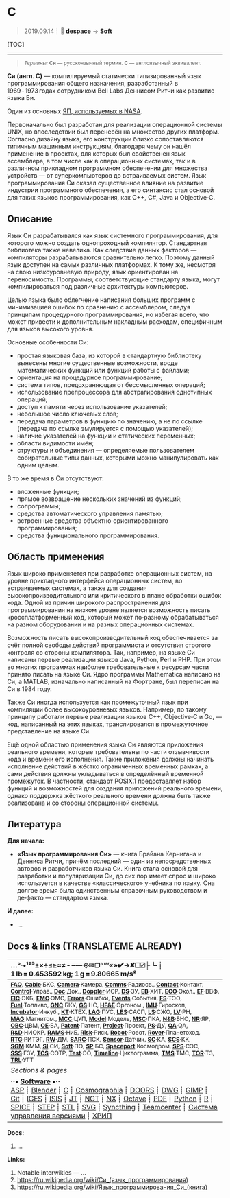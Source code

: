 # C
> 2019.09.14 ┊ **🚀 [despace](index.md)** → **[Soft](soft.md)**

[TOC]

---

> <small>*Термины:* **Си** — русскоязычный термин. **C** — англоязычный эквивалент.</small>

**Си (англ. C)** — компилируемый статически типизированный язык программирования общего назначения, разработанный в 1969 ‑ 1973 годах сотрудником Bell Labs Деннисом Ритчи как развитие языка Би.

Один из основных [ЯП, используемых в NASA](soft.md).

Первоначально был разработан для реализации операционной системы UNIX, но впоследствии был перенесён на множество других платформ. Согласно дизайну языка, его конструкции близко сопоставляются типичным машинным инструкциям, благодаря чему он нашёл применение в проектах, для которых был свойственен язык ассемблера, в том числе как в операционных системах, так и в различном прикладном программном обеспечении для множества устройств — от суперкомпьютеров до встраиваемых систем. Язык программирования Си оказал существенное влияние на развитие индустрии программного обеспечения, а его синтаксис стал основой для таких языков программирования, как C++, C#, Java и Objective‑C.



## Описание
Язык Си разрабатывался как язык системного программирования, для которого можно создать однопроходный компилятор. Стандартная библиотека также невелика. Как следствие данных факторов — компиляторы разрабатываются сравнительно легко. Поэтому данный язык доступен на самых различных платформах. К тому же, несмотря на свою низкоуровневую природу, язык ориентирован на переносимость. Программы, соответствующие стандарту языка, могут компилироваться под различные архитектуры компьютеров.

Целью языка было облегчение написания больших программ с минимизацией ошибок по сравнению с ассемблером, следуя принципам процедурного программирования, но избегая всего, что может привести к дополнительным накладным расходам, специфичным для языков высокого уровня.

Основные особенности Си:

   - простая языковая база, из которой в стандартную библиотеку вынесены многие существенные возможности, вроде математических функций или функций работы с файлами;
   - ориентация на процедурное программирование;
   - система типов, предохраняющая от бессмысленных операций;
   - использование препроцессора для абстрагирования однотипных операций;
   - доступ к памяти через использование указателей;
   - небольшое число ключевых слов;
   - передача параметров в функцию по значению, а не по ссылке (передача по ссылке эмулируется с помощью указателей);
   - наличие указателей на функции и статических переменных;
   - области видимости имён;
   - структуры и объединения — определяемые пользователем собирательные типы данных, которыми можно манипулировать как одним целым.

В то же время в Си отсутствуют:

   - вложенные функции;
   - прямое возвращение нескольких значений из функций;
   - сопрограммы;
   - средства автоматического управления памятью;
   - встроенные средства объектно‑ориентированного программирования;
   - средства функционального программирования.



## Область применения
Язык широко применяется при разработке операционных систем, на уровне прикладного интерфейса операционных систем, во встраиваемых системах, а также для создания высокопроизводительного или критического в плане обработки ошибок кода. Одной из причин широкого распространения для программирования на низком уровне является возможность писать кроссплатформенный код, который может по‑разному обрабатываться на разном оборудовании и на разных операционных системах.

Возможность писать высокопроизводительный код обеспечивается за счёт полной свободы действий программиста и отсутствия строгого контроля со стороны компилятора. Так, например, на языке Си написаны первые реализации языков Java, Python, Perl и PHP. При этом во многих программах наиболее требовательные к ресурсам части принято писать на языке Си. Ядро программы Mathematica написано на Си, а MATLAB, изначально написанный на Фортране, был переписан на Си в 1984 году.

Также Си иногда используется как промежуточный язык при компиляции более высокоуровневых языков. Например, по такому принципу работали первые реализации языков С++, Objective‑C и Go, — код, написанный на этих языках, транслировался в промежуточное представление на языке Си.

Ещё одной областью применения языка Си являются приложения реального времени, которые требовательны по части отзывчивости кода и времени его исполнения. Такие приложения должны начинать исполнение действий в жёстко ограниченных временных рамках, а сами действия должны укладываться в определённый временной промежуток. В частности, стандарт POSIX.1 предоставляет набор функций и возможностей для создания приложений реального времени, однако поддержка жёсткого реального времени должна быть также реализована и со стороны операционной системы.



## Литература
**Для начала:**

   - **«Язык программирования Си»** — книга Брайана Кернигана и Денниса Ритчи, причём последний — один из непосредственных авторов и разработчиков языка Си. Книга стала основой для разработки и популяризации Си, до сих пор имеет спрос и широко используется в качестве «классического» учебника по языку. Она долгое время была единственным справочным руководством и де‑факто — стандартом языка.

**И далее:**

   - …



<p style="page-break-after:always"> </p>

## Docs & links (TRANSLATEME ALREADY)
|…°·•¹²³±×÷≤≥≈≠ ‑ −— ⎆✉ ❐“”’«»✔→✘☐☑├┕┆ 1 lb = 0.453592 kg; 1 g = 9.80665 m/s²|
|:--|
|<small>**[FAQ](faq.md)**, **[Cable](cable.md)**·БКС, **[Camera](camera.md)**·Камера, **[Comms](comms.md)**·Радиосв., **[Contact](contact.md)**·Контакт, **[Control](control.md)**·Управ., **[Doc](doc.md)**·Док., **[Doppler](doppler.md)**·ИСР, **[DS](ds.md)**·ЗУ, **[EB](eb.md)**·ХИТ, **[ECO](ecology.md)**·Экол., **[EF](ef.md)**·ВВФ, **[ElC](elc.md)**·ЭКБ, **[EMC](emc.md)**·ЭМС, **[Errors](error.md)**·Ошибки, **[Events](event.md)**·События, **[FS](fs.md)**·ТЭО, **[Fuel](fuel.md)**·Топливо, **[GNC](gnc.md)**·БКУ, **[GS](scs.md)**·НС, **[HF&E](hfe.md)**·Эргоном., **[IMU](imu.md)**·Гироскоп, **[Incubator](incubator.md)**·Инкуб., **[KT](kt.md)**·КТЕХ, **[LAG](lag.md)**·ПУC, **[LES](les.md)**·САСП, **[LS](ls.md)**·СЖО, **[LV](lv.md)**·РН, **[MAG](mag.md)**·Магнитом., **[MCC](mcc.md)**·ЦУП, **[Model](model.md)**·Модель, **[MSC](sc.md)**·ПКА, **[N&B](nnb.md)**·БНО, **[NR](nr.md)**·ЯР, **[OBC](obc.md)**·ЦВМ, **[OE](oe.md)**·БА, **[Patent](патент.md)**·Патент, **[Project](project.md)**·Проект, **[PS](ps.md)**·ДУ, **[QA](quality.md)**·QA, **[R&D](rnd.md)**·НИОКР, **[RAMS](rams.md)**·НиБ, **[Risk](risk.md)**·Риск, **[Robot](robotics.md)**·Робот, **[Rover](rover.md)**·Планетоход, **[RTG](rtg.md)**·РИТЭГ, **[RW](rw.md)**·ДМ, **[SARC](sarc.md)**·ПСК, **[Sensor](sensor.md)**·Датчик, **[SC](sc.md)**·КА, **[SCS](scs.md)**·КК, **[SGM](sgm.md)**·КММ, **[SI](si.md)**·СИ, **[Soft](soft.md)**·ПО, **[SP](sp.md)**·БС, **[Spaceport](spaceport.md)**·Космодром, **[SPS](sps.md)**·СЭС, **[SSS](sss.md)**·ГЗУ, **[TCS](tcs.md)**·СОТР, **[Test](test.md)**·ЭО, **[Timeline](timeline.md)**·Циклограмма, **[TMS](tms.md)**·ТМС, **[TOR](tor.md)**·ТЗ, **[TRL](trl.md)**·УГТ</small>|
|*Sections & pages*|
|**··• [Software](soft.md) •··**<br> [ASP](asp.md) ┊ [Blender](blender.md) ┊ [C](c.md) ┊ [Cosmographia](cosmographia.md) ┊ [DOORS](doors.md) ┊ [DWG](cad_f.md) ┊ [GIMP](gimp.md) ┊ [Git](git.md) ┊ [IGES](cad_f.md) ┊ [ISIS](isis.md) ┊ [JT](cad_f.md) ┊ [NGT](neogeography_toolkit.md) ┊ [NX](nx.md) ┊ [Octave](gnu_octave.md) ┊ [PDF](pdf.md) ┊ [Python](python.md) ┊ [R](r.md) ┊ [SPICE](spice.md) ┊ [STEP](cad_f.md) ┊ [STL](systems_tool_kit.md) ┊ [SVG](cad_f.md) ┊ [Syncthing](syncthing.md) ┊ [Teamcenter](teamcenter.md) ┊ [Система управления версиями](vcs.md) ┊ [ХРИП](adra.md) |

**Docs:**

   1. …

**Links:**

   1. Notable interwikies — …
   1. <https://ru.wikipedia.org/wiki/Си_(язык_программирования)>
   1. <https://ru.wikipedia.org/wiki/Язык_программирования_Си_(книга)>


